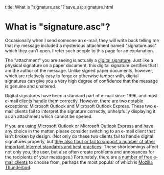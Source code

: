 title: What is "signature.asc"?
save_as: signature.html

# What is "signature.asc"?

Occasionally when I send someone an e-mail, they will write back telling me
that my message included a mysterious attachment named "signature.asc" which
they can't open. I refer such people to this page for an explanation.

The "attachment" you are seeing is actually a [digital
signature](https://en.wikipedia.org/wiki/digital_signature). Just like a
physical signature on a paper document, this digital signature certifies that
I am the author of the message. Unlike signed paper documents, however, which
are relatively easy to forge or otherwise tamper with, digital signatures can
give you a very high degree of confidence that the message is genuine and
unaltered.

Digital signatures have been a standard part of e-mail since 1996, and most
e-mail clients handle them correctly. However, there are two notable
exceptions: Microsoft Outlook and Microsoft Outlook Express.  These two e-mail
clients fail to interpret the signature correctly, unhelpfully displaying it
as an attachment which cannot be opened.

If you are using Microsoft Outlook or Microsoft Outlook Express and have any
choice in the matter, please consider switching to an e-mail client that isn't
broken by design. (Not only do these two clients fail to handle digital
signatures properly, but [they also flout or fail to support a number of other
important Internet standards and best
practices](https://en.wikipedia.org/wiki/Outlook_Express#Criticism). These
shortcomings affect not only you, the user, but also often create problems and
annoyances for the recipients of your messages.) Fortunately, there are [a
number of free e-mail
clients](https://en.wikipedia.org/wiki/Comparison_of_e-mail_clients) to choose
from, perhaps the most popular of which is [Mozilla
Thunderbird](http://www.mozilla.org/en-US/thunderbird/).
